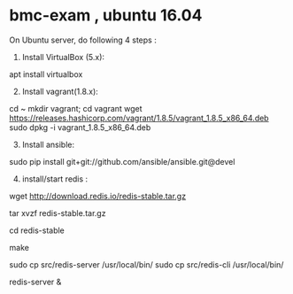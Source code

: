 # bmc-exam , ubuntu 16.04

On Ubuntu server, do following 4 steps :

1. Install VirtualBox (5.x):

  apt install virtualbox
  
2. Install vagrant(1.8.x):
  
  cd ~
  mkdir vagrant; cd vagrant
  wget https://releases.hashicorp.com/vagrant/1.8.5/vagrant_1.8.5_x86_64.deb
  sudo dpkg -i vagrant_1.8.5_x86_64.deb

3. Install ansible:
  
  sudo pip install git+git://github.com/ansible/ansible.git@devel
  
4. install/start redis :

  wget http://download.redis.io/redis-stable.tar.gz
  
  tar xvzf redis-stable.tar.gz
  
  cd redis-stable
  
  make
  
  sudo cp src/redis-server /usr/local/bin/
  sudo cp src/redis-cli /usr/local/bin/
  
  redis-server &

